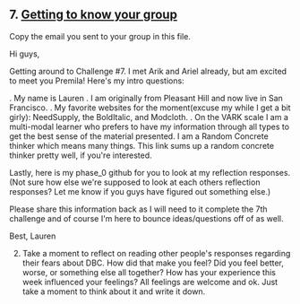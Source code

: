 ## 7. [Getting to know your group](7_get_to_know_your_group/readme.md)

Copy the email you sent to your group in this file.

Hi guys,

Getting around to Challenge #7. I met Arik and Ariel already, but am excited to meet you Premila! Here's my intro questions:

. My name is Lauren 
. I am originally from Pleasant Hill and now live in San Francisco.
. My favorite websites for the moment(excuse my while I get a bit girly): NeedSupply, the BoldItalic, and Modcloth. 
. On the VARK scale I am a multi-modal learner who prefers to have my information through all types to get the best sense of the material presented. I am a Random Concrete thinker which means many things. This link sums up a random concrete thinker pretty well, if you're interested.

Lastly, here is my phase_0 github for you to look at my reflection responses. (Not sure how else we're supposed to look at each others reflection responses? Let me know if you guys have figured out something else.)

Please share this information back as I will need to it complete the 7th challenge and of course I'm here to bounce ideas/questions off of as well.

Best,
Lauren


2. Take a moment to reflect on reading other people's responses regarding their fears about DBC. How did that make you feel? Did you feel better, worse, or something else all together? How has your experience this week influenced your feelings? All feelings are welcome and ok. Just take a moment to think about it and write it down. 

<!-- Insert your response here -->

